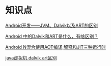 # 知识点

[Android开发——JVM、Dalvik以及ART的区别](https://blog.csdn.net/seu_calvin/article/details/52354964)

[Android 中的Dalvik和ART是什么，有啥区别？](https://www.jianshu.com/p/58f817d176b7)

[Android N混合使用AOT编译,解释和JIT三种运行时](https://infoq.cn/article/2016/04/android-n-aot-jit)

[java虚拟机 dalvik art区别](https://mp.weixin.qq.com/s/tr8BkN5i9UitRIPvl1wEKA)
